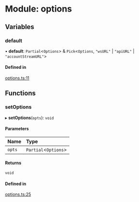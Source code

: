 # Module: options

## Variables

### default

• **default**: `Partial`<`Options`\> & `Pick`<`Options`, ``"wsURL"`` \| ``"apiURL"`` \| ``"accountStreamURL"``\>

#### Defined in

[options.ts:11](https://github.com/Altamoon/altamoon/blob/f3d1f5e/app/api/options.ts#L11)

## Functions

### setOptions

▸ **setOptions**(`opts`): `void`

#### Parameters

| Name | Type |
| :------ | :------ |
| `opts` | `Partial`<`Options`\> |

#### Returns

`void`

#### Defined in

[options.ts:25](https://github.com/Altamoon/altamoon/blob/f3d1f5e/app/api/options.ts#L25)
